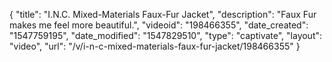 {
    "title": "I.N.C. Mixed-Materials Faux-Fur Jacket",
    "description": "Faux Fur makes me feel more beautiful.",
    "videoid": "198466355",
    "date_created": "1547759195",
    "date_modified": "1547829510",
    "type": "captivate",
    "layout": "video",
    "url": "\/v\/i-n-c-mixed-materials-faux-fur-jacket\/198466355"
}